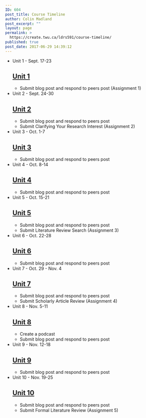 ```yaml
---
ID: 604
post_title: Course Timeline
author: Colin Madland
post_excerpt: ""
layout: page
permalink: >
  https://create.twu.ca/ldrs591/course-timeline/
published: true
post_date: 2017-06-29 14:39:12
---
```

<!--themify_builder_static-->
<ul>
 	<li id="timeline-0">
 Unit 1 - Sept. 17-23
<h2><a href="https://create.twu.ca/ldrs591#Unit_1">Unit 1</a></h2>
<ul>
 	<li>Submit blog post and respond to peers post (Assignment 1)</li>
</ul>
</li>
 	<li id="timeline-1">
 Unit 2 - Sept. 24-30
<h2><a href="https://create.twu.ca/ldrs591#Unit_2">Unit 2</a></h2>
<ul>
 	<li>Submit blog post and respond to peers post</li>
 	<li>Submit Clarifying Your Research Interest (Assignment 2)</li>
</ul>
</li>
 	<li id="timeline-2">
 Unit 3 - Oct. 1-7
<h2><a href="https://create.twu.ca/ldrs591#Unit_3">Unit 3</a></h2>
<ul>
 	<li>Submit blog post and respond to peers post</li>
</ul>
</li>
 	<li id="timeline-3">
 Unit 4 - Oct. 8-14
<h2><a href="https://create.twu.ca/ldrs591#Unit_4">Unit 4</a></h2>
<ul>
 	<li>Submit blog post and respond to peers post</li>
</ul>
</li>
 	<li id="timeline-4">
 Unit 5 - Oct. 15-21
<h2><a href="https://create.twu.ca/ldrs591#Unit_5">Unit 5</a></h2>
<ul>
 	<li>Submit blog post and respond to peers post</li>
 	<li>Submit Literature Review Search (Assignment 3)</li>
</ul>
</li>
 	<li id="timeline-5">
 Unit 6 - Oct. 22-28
<h2><a href="https://create.twu.ca/ldrs591#Unit_6">Unit 6</a></h2>
<ul>
 	<li>Submit blog post and respond to peers post</li>
</ul>
</li>
 	<li id="timeline-6">
 Unit 7 - Oct. 29 - Nov. 4
<h2><a href="https://create.twu.ca/ldrs591#Unit_7">Unit 7</a></h2>
<ul>
 	<li>Submit blog post and respond to peers post</li>
 	<li>Submit Scholarly Article Review (Assignment 4)</li>
</ul>
</li>
 	<li id="timeline-7">
 Unit 8 - Nov. 5-11
<h2><a href="https://create.twu.ca/ldrs591#Unit_8">Unit 8</a></h2>
<ul>
 	<li>Create a podcast</li>
 	<li>Submit blog post and respond to peers post</li>
</ul>
</li>
 	<li id="timeline-8">
 Unit 9 - Nov. 12-18
<h2><a href="https://create.twu.ca/ldrs591#Unit_9">Unit 9</a></h2>
<ul>
 	<li>Submit blog post and respond to peers post</li>
</ul>
</li>
 	<li id="timeline-9">
 Unit 10 - Nov. 19-25
<h2><a href="https://create.twu.ca/ldrs591#Unit_10">Unit 10</a></h2>
<ul>
 	<li>Submit blog post and respond to peers post</li>
 	<li>Submit Formal Literature Review (Assignment 5)</li>
</ul>
</li>
</ul>
<!--/themify_builder_static-->

&nbsp;